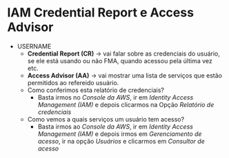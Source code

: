 # IAM Credential Report e Access Advisor

 - USERNAME
    - **Credential Report (CR)** -> vai falar sobre as credenciais do usuário, se ele está usando ou não FMA, quando acessou pela última vez etc.
    - **Access Advisor (AA)** -> vai mostrar uma lista de serviços que estão permitidos ao refereido usuário.
    - Como conferimos esta relatório de credenciais? 
        - Basta irmos no *Console da AWS*, ir em *Identity Access Management (IAM)* e depois clicarmos na Opção *Relatório de credenciais*
    - Como vemos a quais serviços um usuário tem acesso?
        - Basta irmos ao *Console da AWS*, ir em *Identity Access Management (IAM)* e depois irmos em *Gerenciamento de acesso*, ir na opção 
          *Usuários* e clicarmos em *Consultor de acesso*


